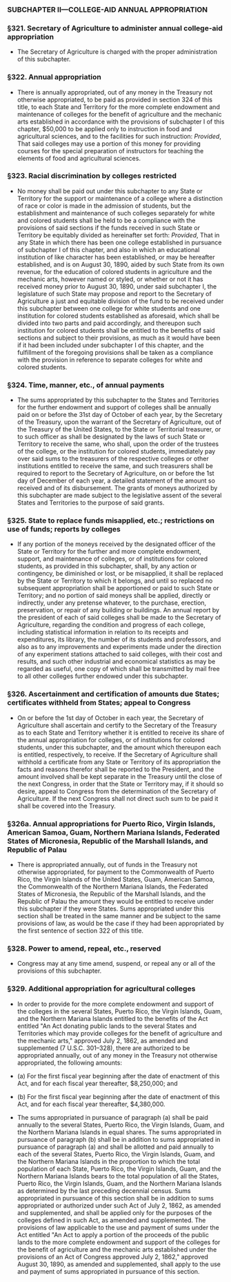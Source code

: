 ### SUBCHAPTER II—COLLEGE-AID ANNUAL APPROPRIATION

### §321. Secretary of Agriculture to administer annual college-aid appropriation
* The Secretary of Agriculture is charged with the proper administration of this subchapter.

### §322. Annual appropriation
* There is annually appropriated, out of any money in the Treasury not otherwise appropriated, to be paid as provided in section 324 of this title, to each State and Territory for the more complete endowment and maintenance of colleges for the benefit of agriculture and the mechanic arts established in accordance with the provisions of subchapter I of this chapter, $50,000 to be applied only to instruction in food and agricultural sciences, and to the facilities for such instruction: _Provided_, That said colleges may use a portion of this money for providing courses for the special preparation of instructors for teaching the elements of food and agricultural sciences.

### §323. Racial discrimination by colleges restricted
* No money shall be paid out under this subchapter to any State or Territory for the support or maintenance of a college where a distinction of race or color is made in the admission of students, but the establishment and maintenance of such colleges separately for white and colored students shall be held to be a compliance with the provisions of said sections if the funds received in such State or Territory be equitably divided as hereinafter set forth: _Provided_, That in any State in which there has been one college established in pursuance of subchapter I of this chapter, and also in which an educational institution of like character has been established, or may be hereafter established, and is on August 30, 1890, aided by such State from its own revenue, for the education of colored students in agriculture and the mechanic arts, however named or styled, or whether or not it has received money prior to August 30, 1890, under said subchapter I, the legislature of such State may propose and report to the Secretary of Agriculture a just and equitable division of the fund to be received under this subchapter between one college for white students and one institution for colored students established as aforesaid, which shall be divided into two parts and paid accordingly, and thereupon such institution for colored students shall be entitled to the benefits of said sections and subject to their provisions, as much as it would have been if it had been included under subchapter I of this chapter, and the fulfillment of the foregoing provisions shall be taken as a compliance with the provision in reference to separate colleges for white and colored students.

### §324. Time, manner, etc., of annual payments
* The sums appropriated by this subchapter to the States and Territories for the further endowment and support of colleges shall be annually paid on or before the 31st day of October of each year, by the Secretary of the Treasury, upon the warrant of the Secretary of Agriculture, out of the Treasury of the United States, to the State or Territorial treasurer, or to such officer as shall be designated by the laws of such State or Territory to receive the same, who shall, upon the order of the trustees of the college, or the institution for colored students, immediately pay over said sums to the treasurers of the respective colleges or other institutions entitled to receive the same, and such treasurers shall be required to report to the Secretary of Agriculture, on or before the 1st day of December of each year, a detailed statement of the amount so received and of its disbursement. The grants of moneys authorized by this subchapter are made subject to the legislative assent of the several States and Territories to the purpose of said grants.

### §325. State to replace funds misapplied, etc.; restrictions on use of funds; reports by colleges
* If any portion of the moneys received by the designated officer of the State or Territory for the further and more complete endowment, support, and maintenance of colleges, or of institutions for colored students, as provided in this subchapter, shall, by any action or contingency, be diminished or lost, or be misapplied, it shall be replaced by the State or Territory to which it belongs, and until so replaced no subsequent appropriation shall be apportioned or paid to such State or Territory; and no portion of said moneys shall be applied, directly or indirectly, under any pretense whatever, to the purchase, erection, preservation, or repair of any building or buildings. An annual report by the president of each of said colleges shall be made to the Secretary of Agriculture, regarding the condition and progress of each college, including statistical information in relation to its receipts and expenditures, its library, the number of its students and professors, and also as to any improvements and experiments made under the direction of any experiment stations attached to said colleges, with their cost and results, and such other industrial and economical statistics as may be regarded as useful, one copy of which shall be transmitted by mail free to all other colleges further endowed under this subchapter.

### §326. Ascertainment and certification of amounts due States; certificates withheld from States; appeal to Congress
* On or before the 1st day of October in each year, the Secretary of Agriculture shall ascertain and certify to the Secretary of the Treasury as to each State and Territory whether it is entitled to receive its share of the annual appropriation for colleges, or of institutions for colored students, under this subchapter, and the amount which thereupon each is entitled, respectively, to receive. If the Secretary of Agriculture shall withhold a certificate from any State or Territory of its appropriation the facts and reasons therefor shall be reported to the President, and the amount involved shall be kept separate in the Treasury until the close of the next Congress, in order that the State or Territory may, if it should so desire, appeal to Congress from the determination of the Secretary of Agriculture. If the next Congress shall not direct such sum to be paid it shall be covered into the Treasury.

### §326a. Annual appropriations for Puerto Rico, Virgin Islands, American Samoa, Guam, Northern Mariana Islands, Federated States of Micronesia, Republic of the Marshall Islands, and Republic of Palau
* There is appropriated annually, out of funds in the Treasury not otherwise appropriated, for payment to the Commonwealth of Puerto Rico, the Virgin Islands of the United States, Guam, American Samoa, the Commonwealth of the Northern Mariana Islands, the Federated States of Micronesia, the Republic of the Marshall Islands, and the Republic of Palau the amount they would be entitled to receive under this subchapter if they were States. Sums appropriated under this section shall be treated in the same manner and be subject to the same provisions of law, as would be the case if they had been appropriated by the first sentence of section 322 of this title.

### §328. Power to amend, repeal, etc., reserved
* Congress may at any time amend, suspend, or repeal any or all of the provisions of this subchapter.

### §329. Additional appropriation for agricultural colleges
* In order to provide for the more complete endowment and support of the colleges in the several States, Puerto Rico, the Virgin Islands, Guam, and the Northern Mariana Islands entitled to the benefits of the Act entitled "An Act donating public lands to the several States and Territories which may provide colleges for the benefit of agriculture and the mechanic arts," approved July 2, 1862, as amended and supplemented (7 U.S.C. 301–328), there are authorized to be appropriated annually, out of any money in the Treasury not otherwise appropriated, the following amounts:

* (a) For the first fiscal year beginning after the date of enactment of this Act, and for each fiscal year thereafter, $8,250,000; and

* (b) For the first fiscal year beginning after the date of enactment of this Act, and for each fiscal year thereafter, $4,380,000.

* The sums appropriated in pursuance of paragraph (a) shall be paid annually to the several States, Puerto Rico, the Virgin Islands, Guam, and the Northern Mariana Islands in equal shares. The sums appropriated in pursuance of paragraph (b) shall be in addition to sums appropriated in pursuance of paragraph (a) and shall be allotted and paid annually to each of the several States, Puerto Rico, the Virgin Islands, Guam, and the Northern Mariana Islands in the proportion to which the total population of each State, Puerto Rico, the Virgin Islands, Guam, and the Northern Mariana Islands bears to the total population of all the States, Puerto Rico, the Virgin Islands, Guam, and the Northern Mariana Islands as determined by the last preceding decennial census. Sums appropriated in pursuance of this section shall be in addition to sums appropriated or authorized under such Act of July 2, 1862, as amended and supplemented, and shall be applied only for the purposes of the colleges defined in such Act, as amended and supplemented. The provisions of law applicable to the use and payment of sums under the Act entitled "An Act to apply a portion of the proceeds of the public lands to the more complete endowment and support of the colleges for the benefit of agriculture and the mechanic arts established under the provisions of an Act of Congress approved July 2, 1862," approved August 30, 1890, as amended and supplemented, shall apply to the use and payment of sums appropriated in pursuance of this section.